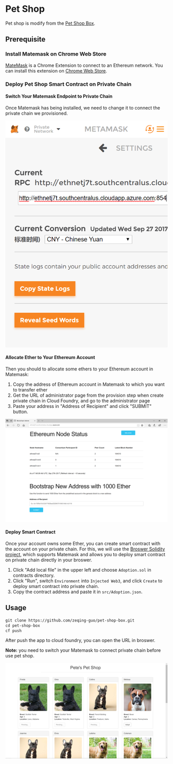 # Pet Shop

Pet shop is modify from the [Pet Shop Box](http://truffleframework.com/tutorials/pet-shop).

## Prerequisite

### Install Matemask on Chrome Web Store

[MateMask](https://metamask.io/) is a Chrome Extension to connect to an Ethereum network. You can install this extension on [Chrome Web Store](https://chrome.google.com/webstore/detail/metamask/nkbihfbeogaeaoehlefnkodbefgpgknn?utm_source=chrome-ntp-icon).

### Deploy Pet Shop Smart Contract on Private Chain

#### Switch Your Matemask Endpoint to Private Chain

Once Matemask has being installed, we need to change it to connect the private chain we provisioned.

![matemask](src/images/matemask.png)

#### Allocate Ether to Your Ethereum Account

Then you should to allocate some ethers to your Ethereum account in Matemask:

1. Copy the address of Ethereum account in Matemask to which you want to transfer ether
2. Get the URL of administrator page from the provision step when create private chain in Cloud Foundry, and go to the administrator page
3. Paste your address in "Address of Recipient" and click "SUBMIT" button.

![administrator page](src/images/administrator_page.png)

#### Deploy Smart Contract

Once your account owns some Ether, you can create smart contract with the account on your private chain. For this, we will use the [Broswer Solidity project](https://ethereum.github.io/browser-solidity/), which supports Matemask and allows you to deploy smart contract on private chain directly in your broswer.

1. Click "Add local file" in the upper left and choose `Adoption.sol` in contracts directory.
2. Click "Run", switch `Environment` into `Injected Web3`, and click `Create` to deploy smart contract into private chain.
3. Copy the contract address and paste it in `src/Adoption.json`.

## Usage

```
git clone https://github.com/zeqing-guo/pet-shop-box.git
cd pet-shop-box
cf push
```

After push the app to cloud foundry, you can open the URL in broswer.

**Note:** you need to switch your Matemask to connect private chain before use pet shop.

![pet shop](/src/images/pet_shop.png)
